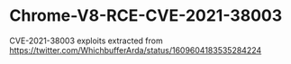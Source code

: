 # Chrome-V8-RCE-CVE-2021-38003
CVE-2021-38003 exploits extracted from https://twitter.com/WhichbufferArda/status/1609604183535284224
